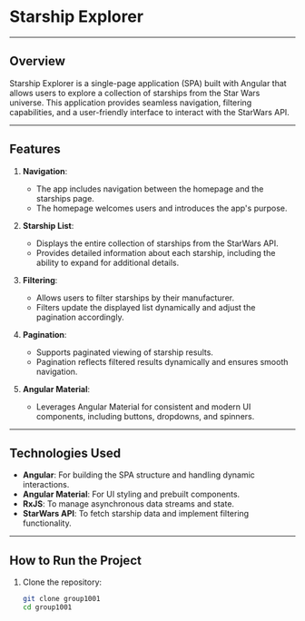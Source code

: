 # Starship Explorer

---

## Overview

Starship Explorer is a single-page application (SPA) built with Angular that allows users to explore a collection of starships from the Star Wars universe. This application provides seamless navigation, filtering capabilities, and a user-friendly interface to interact with the StarWars API.

---

## Features

1. **Navigation**:

   - The app includes navigation between the homepage and the starships page.
   - The homepage welcomes users and introduces the app's purpose.

2. **Starship List**:

   - Displays the entire collection of starships from the StarWars API.
   - Provides detailed information about each starship, including the ability to expand for additional details.

3. **Filtering**:

   - Allows users to filter starships by their manufacturer.
   - Filters update the displayed list dynamically and adjust the pagination accordingly.

4. **Pagination**:

   - Supports paginated viewing of starship results.
   - Pagination reflects filtered results dynamically and ensures smooth navigation.

5. **Angular Material**:
   - Leverages Angular Material for consistent and modern UI components, including buttons, dropdowns, and spinners.

---

## Technologies Used

- **Angular**: For building the SPA structure and handling dynamic interactions.
- **Angular Material**: For UI styling and prebuilt components.
- **RxJS**: To manage asynchronous data streams and state.
- **StarWars API**: To fetch starship data and implement filtering functionality.

---

## How to Run the Project

1. Clone the repository:
   ```bash
   git clone group1001
   cd group1001
   ```
